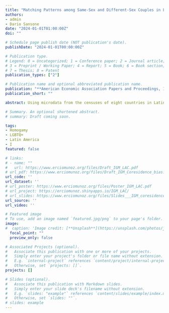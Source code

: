 ```yaml
---
title: "Matching Patterns among Same-Sex and Different-Sex Couples in Latin America"
authors:
- admin
- Dario Sansone
date: "2024-01-01T01:00:00Z"
doi: ""

# Schedule page publish date (NOT publication's date).
publishDate: "2024-01-01T00:00:00Z"

# Publication type.
# Legend: 0 = Uncategorized; 1 = Conference paper; 2 = Journal article;
# 3 = Preprint / Working Paper; 4 = Report; 5 = Book; 6 = Book section;
# 7 = Thesis; 8 = Patent
publication_types: ["2"]

# Publication name and optional abbreviated publication name.
publication: "**American Economic Association Papers and Proceedings, 114**"
publication_short: ""

abstract: Using microdata from the censuses of eight countries in Latin America (Argentina, Brazil, Chile, Colombia, Guatemala, Mexico, Peru, and Uruguay), this paper describes matching patterns by age, ethnicity, and education among same-sex and different-sex couples. It shows that same-sex couples are more diverse than different-sex couples in terms of age, ethnicity, and education, although for ethnicity and education the differences are not large or statistically significant in all countries. It also reports notable differences between male and female same-sex couples, particularly in age and education matching.

# Summary. An optional shortened abstract.
# summary: Draft coming soon.

tags:
- Homogamy
- LGBTQ+
- Latin America
- I
featured: false

# links:
# - name: ""
#   url: https://www.erciomunoz.org/files/Draft_IGM_LAC.pdf
# url_pdf: https://www.erciomunoz.org/files/Draft_IGM_Coresidence_bias.pdf
url_code: ''
url_dataset: ''
# url_poster: https://www.erciomunoz.org/files/Poster_IGM_LAC.pdf
# url_project: https://erciomunoz.shinyapps.io/IGM_LAC/
# url_slides: https://www.erciomunoz.org/files/Slides___IGM_coresidence_bias.pdf
url_source: ''
url_video: ''

# Featured image
# To use, add an image named `featured.jpg/png` to your page's folder. 
image:
#  caption: 'Image credit: [**Unsplash**](https://unsplash.com/photos/jdD8gXaTZsc)'
  focal_point: ""
  preview_only: false

# Associated Projects (optional).
#   Associate this publication with one or more of your projects.
#   Simply enter your project's folder or file name without extension.
#   E.g. `internal-project` references `content/project/internal-project/index.md`.
#   Otherwise, set `projects: []`.
projects: []

# Slides (optional).
#   Associate this publication with Markdown slides.
#   Simply enter your slide deck's filename without extension.
#   E.g. `slides: "example"` references `content/slides/example/index.md`.
#   Otherwise, set `slides: ""`.
# slides: example
---
```


